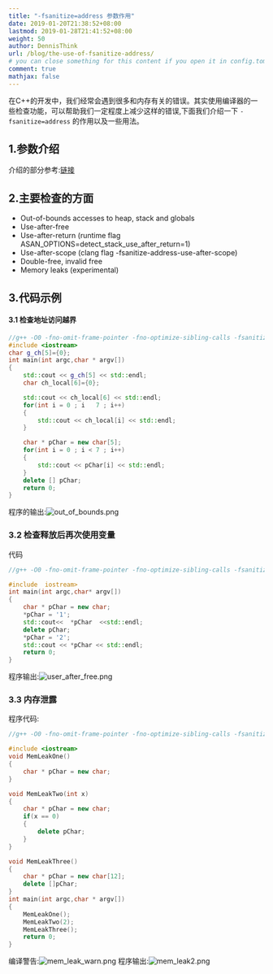 ```yaml
---
title: "-fsanitize=address 参数作用"
date: 2019-01-20T21:38:52+08:00
lastmod: 2019-01-28T21:41:52+08:00
weight: 50
author: DennisThink
url: /blog/the-use-of-fsanitize-address/
# you can close something for this content if you open it in config.toml.
comment: true
mathjax: false
---
```



在C++的开发中，我们经常会遇到很多和内存有关的错误。其实使用编译器的一些检查功能，可以帮助我们一定程度上减少这样的错误,下面我们介绍一下
```-fsanitize=address``` 的作用以及一些用法。

## 1.参数介绍

介绍的部分参考:[链接](https://clang.llvm.org/docs/AddressSanitizer.html)

## 2.主要检查的方面

* Out-of-bounds accesses to heap, stack and globals 
* Use-after-free 
* Use-after-return (runtime flag ASAN_OPTIONS=detect_stack_use_after_return=1) 
* Use-after-scope (clang flag -fsanitize-address-use-after-scope)
* Double-free, invalid free 
* Memory leaks (experimental)   


## 3.代码示例

#### 3.1 检查地址访问越界

```cpp {linenos=table}
//g++ -O0 -fno-omit-frame-pointer -fno-optimize-sibling-calls -fsanitize=address ./Out_of_bounds.cpp
#include <iostream>
char g_ch[5]={0};
int main(int argc,char * argv[])
{
    std::cout << g_ch[5] << std::endl;
    char ch_local[6]={0};

    std::cout << ch_local[6] << std::endl;
    for(int i = 0 ; i   7 ; i++)
    {
        std::cout << ch_local[i] << std::endl;
    }

    char * pChar = new char[5];
    for(int i = 0 ; i < 7 ; i++)
    {
        std::cout << pChar[i] << std::endl;
    }
    delete [] pChar;
    return 0;
}
```

程序的输出:![out_of_bounds.png](https://www.dennisthink.com/image/2019/01/out_of_bounds.png)

### 3.2 检查释放后再次使用变量


代码
```cpp {linenos=table}
//g++ -O0 -fno-omit-frame-pointer -fno-optimize-sibling-calls -fsanitize=address ./Out_of_bounds.cpp

#include  iostream>
int main(int argc,char* argv[])
{
    char * pChar = new char;
    *pChar = '1';
    std::cout<<  *pChar  <<std::endl;
    delete pChar;
    *pChar = '2';
    std::cout << *pChar << std::endl;
    return 0;
}
```


程序输出:![user_after_free.png](https://www.dennisthink.com/image/2019/01/user_after_free.png)

### 3.3 内存泄露

程序代码:

```cpp  {linenos=table}
//g++ -O0 -fno-omit-frame-pointer -fno-optimize-sibling-calls -fsanitize=address ./Out_of_bounds.cpp

#include <iostream>
void MemLeakOne()
{
    char * pChar = new char;
}

void MemLeakTwo(int x)
{
    char * pChar = new char;
    if(x == 0)
    {
        delete pChar;
    }
}

void MemLeakThree()
{
    char * pChar = new char[12];
    delete []pChar;
}
int main(int argc,char * argv[])
{
    MemLeakOne();
    MemLeakTwo(2);
    MemLeakThree();
    return 0;
}
```

编译警告:![mem_leak_warn.png](https://www.dennisthink.com/image/2019/01/mem_leak_warn.png)
程序输出:![mem_leak2.png](https://www.dennisthink.com/image/2019/01/mem_leak2.png)